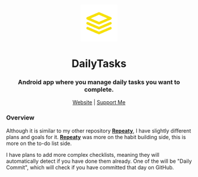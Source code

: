 <p align="center">
<img style="align:center;" src="./app/src/DailyTasks-white-rounded-240px.png" alt="Logo" width="100" />
</p>

<h1 align="center">DailyTasks</h1>
<h3 align="center">Android app where you manage daily tasks you want to complete.</h3>
<p align="center">
<a href="https://lukassobotik.dev/project/DailyTasks">Website</a> | <a href="https://www.buymeacoffee.com/puckyeu">Support Me</a>
</p>

### Overview
Although it is similar to my other repository [**Repeaty**](https://github.com/PuckyEU/habit-manager),
I have slightly different plans and goals for it. [**Repeaty**](https://github.com/PuckyEU/habit-manager) was more on the habit building side,
this is more on the to-do list side. 

I have plans to add more complex checklists, meaning they will automatically detect if you have done them already. 
One of the will be "Daily Commit", which will check if you have committed that day on GitHub.
